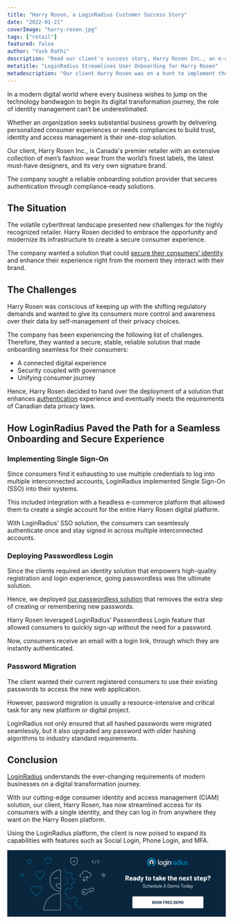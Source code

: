```yaml
---
title: "Harry Rosen, a LoginRadius Customer Success Story"
date: "2022-01-21"
coverImage: "harry-rosen.jpg"
tags: ["retail"]
featured: false 
author: "Yash Rathi"
description: "Read our client's success story, Harry Rosen Inc., an e-commerce retailer in Canada. Learn how LoginRadius helped them enhance the onboarding experience with robust security."
metatitle: "LoginRadius Streamlines User Onboarding for Harry Rosen"
metadescription: "Our client Harry Rosen was on a hunt to implement the right identity management solution to improve consumer experience & security. Here’s how we did it."
---
```


In a modern digital world where every business wishes to jump on the technology bandwagon to begin its digital transformation journey, the role of identity management can’t be underestimated. 

Whether an organization seeks substantial business growth by delivering personalized consumer experiences or needs compliances to build trust, identity and access management is their one-stop solution. 

Our client, Harry Rosen Inc., is Canada's premier retailer with an extensive collection of men’s fashion wear from the world’s finest labels, the latest must-have designers, and its very own signature brand.

The company sought a reliable onboarding solution provider that secures authentication through compliance-ready solutions. 


## The Situation 

The volatile cyberthreat landscape presented new challenges for the highly recognized retailer. Harry Rosen decided to embrace the opportunity and modernize its infrastructure to create a secure consumer experience. 

The company wanted a solution that could [secure their consumers’ identity](https://www.loginradius.com/customer-security/) and enhance their experience right from the moment they interact with their brand. 


## The Challenges 

Harry Rosen was conscious of keeping up with the shifting regulatory demands and wanted to give its consumers more control and awareness over their data by self-management of their privacy choices. 

The company has been experiencing the following list of challenges. Therefore, they wanted a secure, stable, reliable solution that made onboarding seamless for their consumers:



* A connected digital experience
* Security coupled with governance
* Unifying consumer journey

Hence, Harry Rosen decided to hand over the deployment of a solution that enhances [authentication](https://www.loginradius.com/authentication/) experience and eventually meets the requirements of Canadian data privacy laws. 


## How LoginRadius Paved the Path for a Seamless Onboarding and Secure Experience


### Implementing Single Sign-On

Since consumers find it exhausting to use multiple credentials to log into multiple interconnected accounts, LoginRadius implemented Single Sign-On (SSO) into their systems. 

This included integration with a headless e-commerce platform that allowed them to create a single account for the entire Harry Rosen digital platform.

With LoginRadius’ SSO solution, the consumers can seamlessly authenticate once and stay signed in across multiple interconnected accounts. 


### Deploying Passwordless Login

Since the clients required an identity solution that empowers high-quality registration and login experience, going passwordless was the ultimate solution. 

Hence, we deployed [our passwordless solution](https://www.loginradius.com/passwordless-login/) that removes the extra step of creating or remembering new passwords.

Harry Rosen leveraged LoginRadius’ Passwordless Login feature that allowed consumers to quickly sign-up without the need for a password. 

Now, consumers receive an email with a login link, through which they are instantly authenticated.


### Password Migration

The client wanted their current registered consumers to use their existing passwords to access the new web application.

However, password migration is usually a resource-intensive and critical task for any new platform or digital project. 

LoginRadius not only ensured that all hashed passwords were migrated seamlessly, but it also upgraded any password with older hashing algorithms to industry standard requirements.


## Conclusion 

[LoginRadius](https://www.loginradius.com/) understands the ever-changing requirements of modern businesses on a digital transformation journey. 

With our cutting-edge consumer identity and access management (CIAM) solution, our client, Harry Rosen, has now streamlined access for its consumers with a single identity, and they can log in from anywhere they want on the Harry Rosen platform.

Using the LoginRadius platform, the client is now poised to expand its capabilities with features such as Social Login, Phone Login, and MFA.


[![](Book-a-free-demo-request-1024x310.png)](https://www.loginradius.com/book-a-demo/)
